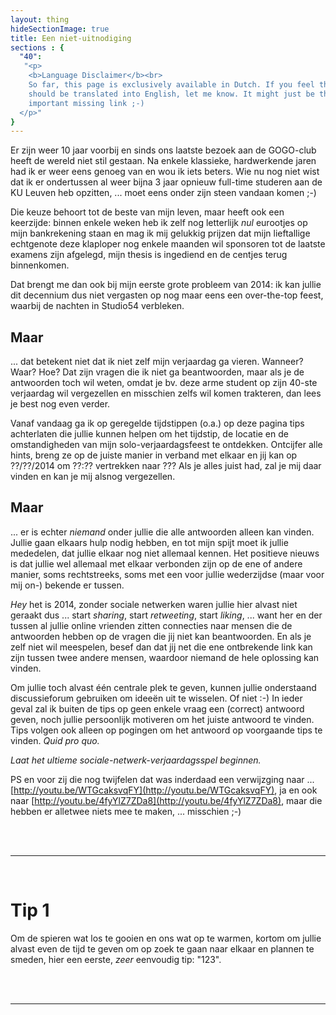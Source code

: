 ```yaml
---
layout: thing
hideSectionImage: true
title: Een niet-uitnodiging
sections : {
  "40":
   "<p>
    <b>Language Disclaimer</b><br>
    So far, this page is exclusively available in Dutch. If you feel that it
    should be translated into English, let me know. It might just be that
    important missing link ;-)
  </p>"
}
---
```


Er zijn weer 10 jaar voorbij en sinds ons laatste bezoek aan de GOGO-club heeft
de wereld niet stil gestaan. Na enkele klassieke, hardwerkende jaren had ik er
weer eens genoeg van en wou ik iets beters. Wie nu nog niet wist dat ik er
ondertussen al weer bijna 3 jaar opnieuw full-time studeren aan de KU Leuven
heb opzitten, ... moet eens onder zijn steen vandaan komen ;-)

Die keuze behoort tot de beste van mijn leven, maar heeft ook een keerzijde:
binnen enkele weken heb ik zelf nog letterlijk _nul_ eurootjes op mijn
bankrekening staan en mag ik mij gelukkig prijzen dat mijn lieftallige
echtgenote deze klaploper nog enkele maanden wil sponsoren tot de laatste
examens zijn afgelegd, mijn thesis is ingediend en de centjes terug binnenkomen.

Dat brengt me dan ook bij mijn eerste grote probleem van 2014: ik kan jullie
dit decennium dus niet vergasten op nog maar eens een over-the-top feest,
waarbij de nachten in Studio54 verbleken.

## Maar

... dat betekent niet dat ik niet zelf mijn verjaardag ga vieren. Wanneer?
Waar? Hoe? Dat zijn vragen die ik niet ga beantwoorden, maar als je de
antwoorden toch wil weten, omdat je bv. deze arme student op zijn 40-ste
verjaardag wil vergezellen en misschien zelfs wil komen trakteren, dan lees je
best nog even verder.

Vanaf vandaag ga ik op geregelde tijdstippen (o.a.) op deze pagina tips
achterlaten die jullie kunnen helpen om het tijdstip, de locatie en de
omstandigheden van mijn solo-verjaardagsfeest te ontdekken. Ontcijfer alle
hints, breng ze op de juiste manier in verband met elkaar en jij kan op
??/??/2014 om ??:?? vertrekken naar ??? Als je alles juist had, zal je mij daar
vinden en kan je mij alsnog vergezellen.

## Maar

... er is echter _niemand_ onder jullie die alle antwoorden alleen kan vinden.
Jullie gaan elkaars hulp nodig hebben, en tot mijn spijt moet ik jullie
mededelen, dat jullie elkaar nog niet allemaal kennen. Het positieve nieuws is
dat jullie wel allemaal met elkaar verbonden zijn op de ene of andere manier,
soms rechtstreeks, soms met een voor jullie wederzijdse (maar voor mij on-)
bekende er tussen.

_Hey_ het is 2014, zonder sociale netwerken waren jullie hier alvast niet
geraakt dus ... start _sharing_, start _retweeting_, start _liking_, ... want
her en der tussen al jullie online vrienden zitten connecties naar mensen die
de antwoorden hebben op de vragen die jij niet kan beantwoorden. En als je zelf
niet wil meespelen, besef dan dat jij net die ene ontbrekende link kan zijn
tussen twee andere mensen, waardoor niemand de hele oplossing kan vinden.

Om jullie toch alvast één centrale plek te geven, kunnen jullie onderstaand
discussieforum gebruiken om ideeën uit te wisselen. Of niet :-) In ieder geval
zal ik buiten de tips op geen enkele vraag een (correct) antwoord geven, noch
jullie persoonlijk motiveren om het juiste antwoord te vinden. Tips volgen ook
alleen op pogingen om het antwoord op voorgaande tips te vinden. _Quid pro quo._

_Laat het ultieme sociale-netwerk-verjaardagsspel beginnen._

PS en voor zij die nog twijfelen dat was inderdaad een verwijzging naar ...
[http://youtu.be/WTGcaksvqFY](http://youtu.be/WTGcaksvqFY), ja en ook naar
[http://youtu.be/4fyYlZ7ZDa8](http://youtu.be/4fyYlZ7ZDa8), maar die hebben er
alletwee niets mee te maken, ... misschien ;-)

<br><br>

---

<br>

# Tip 1

Om de spieren wat los te gooien en ons wat op te warmen, kortom om jullie
alvast even de tijd te geven om op zoek te gaan naar elkaar en plannen te
smeden, hier een eerste, _zeer_ eenvoudig tip: "123".

<br><br>

---

<br><br>
